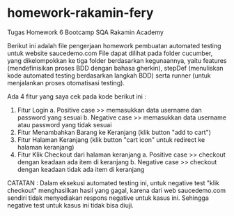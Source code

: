 # homework-rakamin-fery
Tugas Homework 6 Bootcamp SQA Rakamin Academy

Berikut ini adalah file pengerjaan homework pembuatan automated testing untuk website saucedemo.com
File dapat dilihat pada folder cucumber, yang dikelompokkan ke tiga folder berdasarkan kegunaannya, yaitu features (mendefinisikan proses BDD dengan bahasa gherkin), stepDef (menuliskan kode automated testing berdasarkan langkah BDD) serta runner (untuk menjalankan proses otomatisasi testing).

Ada 4 fitur yang saya cek pada kode berikut ini :
1. Fitur Login
   a. Positive case >> memasukkan data username dan password yang sesuai
   b. Negative case >> memasukkan data username atau password yang tidak sesuai
2. Fitur Menambahkan Barang ke Keranjang (klik button "add to cart")
3. Fitur Halaman Keranjang (klik button "cart icon" untuk redirect ke halaman keranjang)
4. Fitur Klik Checkout dari halaman keranjang
   a. Positive case >> checkout dengan keadaan ada item di keranjang
   b. Negative case >> checkout dengan keadaan tidak ada item di keranjang

CATATAN : Dalam eksekusi automated testing ini, untuk negative test "klik checkout" menghasilkan hasil yang gagal, karena dari web saucedemo.com sendiri tidak menyediakan respons negative untuk kasus ini. Sehingga negative test untuk kasus ini tidak bisa diuji.
